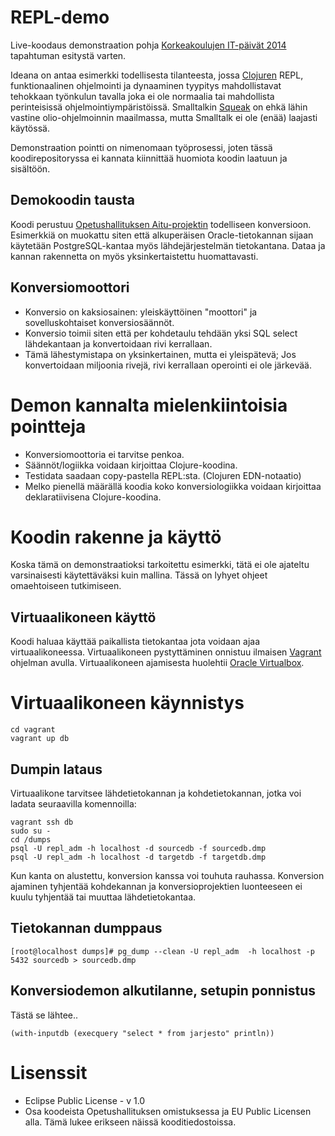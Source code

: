 # REPL-demo

Live-koodaus demonstraation pohja [Korkeakoulujen IT-päivät 2014](http://www.it2014.fi/index.html) tapahtuman esitystä varten.

Ideana on antaa esimerkki todellisesta tilanteesta, jossa [Clojuren](http://clojure.org/) REPL, funktionaalinen ohjelmointi ja dynaaminen tyypitys mahdollistavat 
tehokkaan työnkulun tavalla joka ei ole normaalia tai mahdollista perinteisissä ohjelmointiympäristöissä. Smalltalkin [Squeak](http://www.squeak.org/) on ehkä
lähin vastine olio-ohjelmoinnin maailmassa, mutta Smalltalk ei ole (enää) laajasti käytössä.

Demonstraation pointti on nimenomaan työprosessi, joten tässä koodirepositoryssa ei kannata kiinnittää huomiota koodin laatuun ja sisältöön.

## Demokoodin tausta

Koodi perustuu [Opetushallituksen Aitu-projektin](https://github.com/Opetushallitus/aitu) todelliseen konversioon. Esimerkkiä on muokattu siten että alkuperäisen
Oracle-tietokannan sijaan käytetään PostgreSQL-kantaa myös lähdejärjestelmän tietokantana. Dataa ja kannan rakennetta on myös
yksinkertaistettu huomattavasti. 

## Konversiomoottori

* Konversio on kaksiosainen: yleiskäyttöinen "moottori" ja sovelluskohtaiset konversiosäännöt. 
* Konversio toimii siten että per kohdetaulu tehdään yksi SQL select lähdekantaan ja konvertoidaan rivi kerrallaan.
* Tämä lähestymistapa on yksinkertainen, mutta ei yleispätevä; Jos konvertoidaan miljoonia rivejä, rivi kerrallaan operointi ei ole järkevää. 

# Demon kannalta mielenkiintoisia pointteja

* Konversiomoottoria ei tarvitse penkoa.
* Säännöt/logiikka voidaan kirjoittaa Clojure-koodina.
* Testidata saadaan copy-pastella REPL:sta. (Clojuren EDN-notaatio)
* Melko pienellä määrällä koodia koko konversiologiikka voidaan kirjoittaa deklaratiivisena Clojure-koodina. 


# Koodin rakenne ja käyttö

Koska tämä on demonstraatioksi tarkoitettu esimerkki, tätä ei ole ajateltu varsinaisesti käytettäväksi kuin mallina. Tässä on lyhyet ohjeet omaehtoiseen
tutkimiseen.

## Virtuaalikoneen käyttö

Koodi haluaa käyttää paikallista tietokantaa jota voidaan ajaa virtuaalikoneessa. Virtuaalikoneen pystyttäminen onnistuu ilmaisen
[Vagrant](http://www.vagrantup.com/) ohjelman avulla. Virtuaalikoneen ajamisesta huolehtii [Oracle Virtualbox](https://www.virtualbox.org/).

# Virtuaalikoneen käynnistys

```
cd vagrant
vagrant up db
```


## Dumpin lataus

Virtuaalikone tarvitsee lähdetietokannan ja kohdetietokannan, jotka voi ladata seuraavilla komennoilla:

```
vagrant ssh db
sudo su - 
cd /dumps
psql -U repl_adm -h localhost -d sourcedb -f sourcedb.dmp 
psql -U repl_adm -h localhost -d targetdb -f targetdb.dmp 
```

Kun kanta on alustettu, konversion kanssa voi touhuta rauhassa. Konversion ajaminen tyhjentää kohdekannan ja konversioprojektien luonteeseen ei kuulu
tyhjentää tai muuttaa lähdetietokantaa.

## Tietokannan dumppaus
```
[root@localhost dumps]# pg_dump --clean -U repl_adm  -h localhost -p 5432 sourcedb > sourcedb.dmp
```

## Konversiodemon alkutilanne, setupin ponnistus

Tästä se lähtee.. 
```
(with-inputdb (execquery "select * from jarjesto" println))
```


# Lisenssit

* Eclipse Public License - v 1.0
* Osa koodeista Opetushallituksen omistuksessa ja EU Public Licensen alla. Tämä lukee erikseen näissä kooditiedostoissa.
